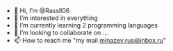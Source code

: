 - 👋 Hi, I’m @Rassll06
- 👀 I’m interested in everything
- 🌱 I’m currently learning 2 programming languages
- 💞️ I’m looking to collaborate on ...
- 📫 How to reach me "my mail minazev.rus@inbox.ru"

<!---
Rassll06/Rassll06 is a ✨ special ✨ repository because its `README.md` (this file) appears on your GitHub profile.
You can click the Preview link to take a look at your changes.
--->
